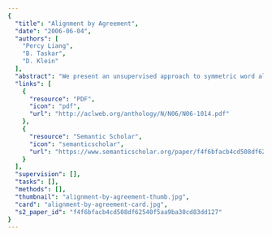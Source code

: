 ```yaml
---
{
  "title": "Alignment by Agreement",
  "date": "2006-06-04",
  "authors": [
    "Percy Liang",
    "B. Taskar",
    "D. Klein"
  ],
  "abstract": "We present an unsupervised approach to symmetric word alignment in which two simple asymmetric models are trained jointly to maximize a combination of data likelihood and agreement between the models. Compared to the standard practice of intersecting predictions of independently-trained models, joint training provides a 32% reduction in AER. Moreover, a simple and efficient pair of HMM aligners provides a 29% reduction in AER over symmetrized IBM model 4 predictions.",
  "links": [
    {
      "resource": "PDF",
      "icon": "pdf",
      "url": "http://aclweb.org/anthology/N/N06/N06-1014.pdf"
    },
    {
      "resource": "Semantic Scholar",
      "icon": "semanticscholar",
      "url": "https://www.semanticscholar.org/paper/f4f6bfacb4cd508df62540f5aa9ba30cd83dd127"
    }
  ],
  "supervision": [],
  "tasks": [],
  "methods": [],
  "thumbnail": "alignment-by-agreement-thumb.jpg",
  "card": "alignment-by-agreement-card.jpg",
  "s2_paper_id": "f4f6bfacb4cd508df62540f5aa9ba30cd83dd127"
}
---
```


